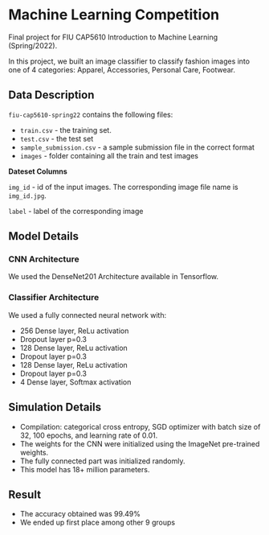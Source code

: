 # Machine Learning Competition
Final project for FIU CAP5610 Introduction to Machine Learning (Spring/2022). 

In this project, we built an image classifier to classify fashion images into one of 4 categories: Apparel, Accessories, Personal Care, Footwear.

## Data Description

``fiu-cap5610-spring22`` contains the following files:

* ``train.csv`` - the training set.
* ``test.csv`` - the test set
* ``sample_submission.csv`` - a sample submission file in the correct format
* ``images`` - folder containing all the train and test images

**Dateset Columns**

``img_id`` - id of the input images. The corresponding image file name is ``img_id.jpg``.

``label`` - label of the corresponding image

## Model Details

### CNN Architecture
We used the DenseNet201 Architecture available in Tensorflow.

### Classifier Architecture
We used a fully connected neural network with:
* 256 Dense layer, ReLu activation
* Dropout layer p=0.3
* 128 Dense layer, ReLu activation
* Dropout layer p=0.3
* 128 Dense layer, ReLu activation
* Dropout layer p=0.3 
* 4 Dense layer, Softmax activation

## Simulation Details
* Compilation: categorical cross entropy, SGD optimizer with batch size of 32, 100 epochs, and learning rate of 0.01.
* The weights for the CNN were initialized using the ImageNet pre-trained weights. 
* The fully connected part was initialized randomly.
* This model has 18+ million parameters.

## Result 
* The accuracy obtained was 99.49%
* We ended up first place among other 9 groups


